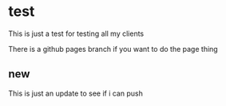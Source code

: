 # test
This is just a test for testing all my clients

There is a github pages branch if you want to do the page thing


## new
This is just an update to see if i can push
